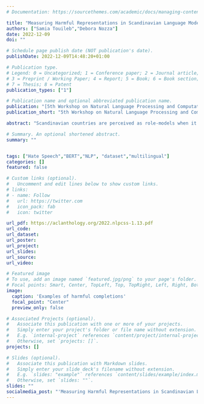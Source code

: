 ```yaml
---
# Documentation: https://sourcethemes.com/academic/docs/managing-content/

title: "Measuring Harmful Representations in Scandinavian Language Models"
authors: ["Samia Touileb","Debora Nozza"]
date: 2022-12-09
doi: ""

# Schedule page publish date (NOT publication's date).
publishDate: 2022-12-09T14:48:20+01:00

# Publication type.
# Legend: 0 = Uncategorized; 1 = Conference paper; 2 = Journal article;
# 3 = Preprint / Working Paper; 4 = Report; 5 = Book; 6 = Book section;
# 7 = Thesis; 8 = Patent
publication_types: ["1"]

# Publication name and optional abbreviated publication name.
publication: "[5th Workshop on Natural Language Processing and Computational Social Science](https://sites.google.com/site/nlpandcss/)"
publication_short: "5th Workshop on Natural Language Processing and Computational Social Science at EMNLP 2022"

abstract: "Scandinavian countries are perceived as role-models when it comes to gender equality. With the advent of pre-trained language models and their widespread usage, we investigate to what extent gender-based harmful and toxic content exist in selected Scandinavian language models. We examine nine models, covering Danish, Swedish, and Norwegian, by manually creating template-based sentences and probing the models for completion. We evaluate the completions using two methods for measuring harmful and toxic completions and provide a thorough analysis of the results. We show that Scandinavian pre-trained language models contain harmful and gender-based stereotypes with similar values across all languages. This finding goes against the general expectations related to gender equality in Scandinavian countries and shows the possible problematic outcomes of using such models in real-world settings."

# Summary. An optional shortened abstract.
summary: ""


tags: ["Hate Speech","BERT","NLP", "dataset","multilingual"]
categories: []
featured: false

# Custom links (optional).
#   Uncomment and edit lines below to show custom links.
# links:
# - name: Follow
#   url: https://twitter.com
#   icon_pack: fab
#   icon: twitter

url_pdf: https://aclanthology.org/2022.nlpcss-1.13.pdf
url_code:
url_dataset:
url_poster:
url_project:
url_slides:
url_source:
url_video:

# Featured image
# To use, add an image named `featured.jpg/png` to your page's folder.
# Focal points: Smart, Center, TopLeft, Top, TopRight, Left, Right, BottomLeft, Bottom, BottomRight.
image:
  caption: 'Examples of harmful completions'
  focal_point: "Center"
  preview_only: false

# Associated Projects (optional).
#   Associate this publication with one or more of your projects.
#   Simply enter your project's folder or file name without extension.
#   E.g. `internal-project` references `content/project/internal-project/index.md`.
#   Otherwise, set `projects: []`.
projects: []

# Slides (optional).
#   Associate this publication with Markdown slides.
#   Simply enter your slide deck's filename without extension.
#   E.g. `slides: "example"` references `content/slides/example/index.md`.
#   Otherwise, set `slides: ""`.
slides: ""
socialmedia_post: "'Measuring Harmful Representations in Scandinavian Language Models' uncovers gender bias, challenging Scandinavia's equity image. Spotlight on lasting bias in #AI. #MachineLearning"
---
```

